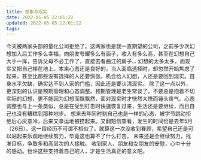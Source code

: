 ```yaml
---
title: 想象与现实
date: 2022-05-05 22:01:22
updated: 2022-05-05 22:01:22
tags:
---
```


今天被两家头部的量化公司拒绝了。这两家也是我一直期望的公司，之前多少次幻想加入后工作多么幸福，向朋友夸耀多么有面子，收入有多么高，甚至在幻想自己大手一挥，告诉父母不必工作了，直接去看曲江的房子...
幻想的太多太多，而现实又把自己摔在地上。本来心态还是良好的，当人面临选择时，却忽然开始焦虑了起来，甚至比那些没有选择的人还要慌张。机会给人幻想，人还是要回到现实。自身水平欠缺，确实达不到人家的门槛，因此还是要认清现实。
除了这一点以外，更深刻的认识是预期管理和心态调整。预期管理是老生常谈了，不要总是抱着不切实际的幻想，更不能因为幻想而飘飘然，面对现实时才恍然大悟而锤头丧气。心态调整也与上一条类似，总是在受到打击时快速恢复过来，生活还是要继续，而且自己也没有糟糕到那种地步。
想来去年同时刻自己也是一样的心态，被字节跳动拒绝后心灰意冷，后来又幸运地被捞起来。又翻短信查看，发生的时间恰是去年5月（26日）。这一段经历不可谓不相似了。就算这一次没收到眷顾，希望自己还是可以站起来乐观地继续努力，毕竟这也算不了什么打击。
未来还是会继续努力，找准目标，争取多和高层次的人接触。
收到家人、朋友和女朋友的安慰，心中十分的感动。也许这些支持着自己的人，才是生活真正的意义吧。